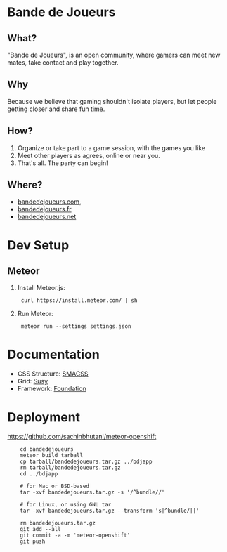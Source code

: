 Bande de Joueurs
==============

What?
---

"Bande de Joueurs", is an open community, where gamers can meet new mates, take contact and play together.

Why
---

Because we believe that gaming shouldn't isolate players, but let people getting closer and share fun time.

How?
---

1. Organize or take part to a game session, with the games you like
2. Meet other players as agrees, online or near you.
3. That's all. The party can begin!

Where?
---

* [bandedejoueurs.com](http://bandedejoueurs.com),
* [bandedejoueurs.fr](http://bandedejoueurs.fr)
* [bandedejoueurs.net](http://bandedejoueurs.net)


Dev Setup
==============

Meteor
---

1. Install Meteor.js:

		curl https://install.meteor.com/ | sh

2. Run Meteor:

		meteor run --settings settings.json


Documentation
===============

* CSS Structure: [SMACSS](https://smacss.com/)
* Grid: [Susy](http://susy.oddbird.net/)
* Framework: [Foundation](http://foundation.zurb.com/sites/docs/)


Deployment
==============
https://github.com/sachinbhutani/meteor-openshift

		cd bandedejoueurs
		meteor build tarball
		cp tarball/bandedejoueurs.tar.gz ../bdjapp
		rm tarball/bandedejoueurs.tar.gz
		cd ../bdjapp

		# for Mac or BSD-based
		tar -xvf bandedejoueurs.tar.gz -s '/^bundle//'

		# for Linux, or using GNU tar
		tar -xvf bandedejoueurs.tar.gz --transform 's|^bundle/||'

		rm bandedejoueurs.tar.gz
		git add --all
		git commit -a -m 'meteor-openshift'
		git push
